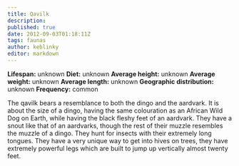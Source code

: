 ```yaml
---
title: Qavilk
description:
published: true
date: 2012-09-03T01:18:11Z
tags: faunas
author: keblinky
editor: markdown
---
```

<!-- infobox starts -->
**Lifespan:** unknown
**Diet:** unknown
**Average height:** unknown
**Average weight:** unknown
**Average length:** unknown
**Geographic distribution:** unknown
**Frequency:** common
<!-- infobox ends -->

The qavilk bears a resemblance to both the dingo and the aardvark. It is about the size of a dingo, having the same colouration as an African Wild Dog on Earth, while having the black fleshy feet of an aardvark. They have a snout like that of an aardvarks, though the rest of their muzzle resembles the muzzle of a dingo. They hunt for insects with their extremely long tongues. They have a very unique way to get into hives on trees, they have extremely powerful legs which are built to jump up vertically almost twenty feet.